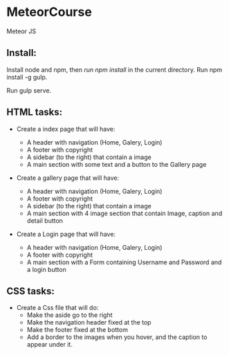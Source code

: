 # MeteorCourse
Meteor JS

## Install:
Install node and npm, then *run npm install* in the current directory.
Run npm install -g gulp.

Run gulp serve.

## HTML tasks:

* Create a index page that will have: 
    * A header with navigation (Home, Galery, Login)
    * A footer with copyright
    * A sidebar (to the right) that contain a image
    * A main section with some text and a button to the Gallery page 
    
* Create a gallery page that will have: 
    * A header with navigation (Home, Galery, Login)
    * A footer with copyright
    * A sidebar (to the right) that contain a image
    * A main section with 4 image section that contain Image, caption and detail button 
 
* Create a Login page that will have: 
    * A header with navigation (Home, Galery, Login)
    * A footer with copyright
    * A main section with a Form containing Username and Password and a login button
    
## CSS tasks:
    
* Create a Css file that will do:
    * Make the aside go to the right
    * Make the navigation header fixed at the top
    * Make the footer fixed at the bottom
    * Add a border to the images when you hover, and the caption to appear under it. 

